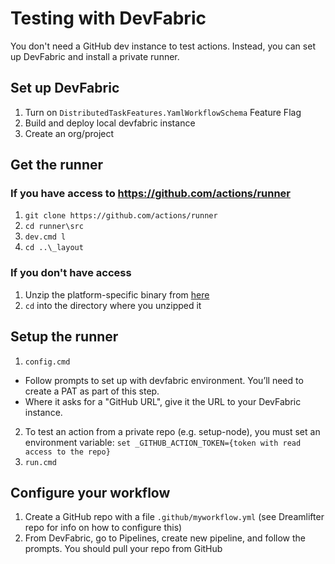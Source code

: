 # Testing with DevFabric

You don't need a GitHub dev instance to test actions.
Instead, you can set up DevFabric and install a private runner.

## Set up DevFabric
 
1. Turn on `DistributedTaskFeatures.YamlWorkflowSchema` Feature Flag
2. Build and deploy local devfabric instance
3. Create an org/project
 
## Get the runner

### If you have access to https://github.com/actions/runner
1. `git clone https://github.com/actions/runner`
2. `cd runner\src`
3. `dev.cmd l`
4. `cd ..\_layout`

### If you don't have access
1. Unzip the platform-specific binary from [here](../runner)
2. `cd` into the directory where you unzipped it

## Setup the runner
1. `config.cmd`
  - Follow prompts to set up with devfabric environment. You’ll need to create a PAT as part of this step.
  - Where it asks for a "GitHub URL", give it the URL to your DevFabric instance.
2. To test an action from a private repo (e.g. setup-node), you must set an environment variable: `set _GITHUB_ACTION_TOKEN={token with read access to the repo}`
3. `run.cmd`
 
## Configure your workflow
 
1. Create a GitHub repo with a file `.github/myworkflow.yml` (see Dreamlifter repo for info on how to configure this)
2. From DevFabric, go to Pipelines, create new pipeline, and follow the prompts. You should pull your repo from GitHub
